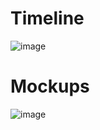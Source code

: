 # Timeline
![image](https://github.com/user-attachments/assets/be49fa20-c9d0-41cf-9bdf-1403f67d2581)

# Mockups
![image](https://github.com/user-attachments/assets/b931ea11-6f70-406d-b8ea-45ce2cbe4136)
